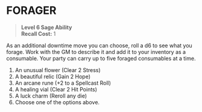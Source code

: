 ﻿# FORAGER

> **Level 6 Sage Ability**  
> **Recall Cost:** 1

As an additional downtime move you can choose, roll a d6 to see what you forage. Work with the GM to describe it and add it to your inventory as a consumable. Your party can carry up to five foraged consumables at a time.

1. An unusual flower (Clear 2 Stress)
1. A beautiful relic (Gain 2 Hope)
1. An arcane rune (+2 to a Spellcast Roll)
1. A healing vial (Clear 2 Hit Points)
1. A luck charm (Reroll any die)
1. Choose one of the options above.
